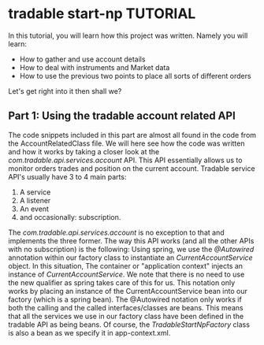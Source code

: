 tradable start-np TUTORIAL
===========================

In this tutorial, you will learn how this project was written. Namely you will learn:

 * How to gather and use account details
 * How to deal with instruments and Market data
 * How to use the previous two points to place all sorts of different orders
 
Let's get right into it then shall we?

Part 1: Using the tradable account related API
----------------------------------------------

The code snippets included in this part are almost all found in the code from the AccountRelatedClass file. 
We will here see how the code was written and how it works by taking a closer look at the 
*com.tradable.api.services.account* API. This API essentially allows us to monitor orders trades 
and position on the current account. Tradable service API's usually have 3 to 4 main parts:

 1. A service
 2. A listener
 3. An event
 4. and occasionally: subscription.

The *com.tradable.api.services.account* is no exception to that and implements the three former. 
The way this API works (and all the other APIs with no subscription) is the following: 
Using spring, we use the *@Autowired* annotation within our factory class to instantiate an 
*CurrentAccountService* object. In this situation,  The container or "application context" 
injects an instance of *CurrentAccountService*.
We note that there is no need to use the new qualifier as spring takes care of this
for us. This notation only works by placing an instance of the CurrentAccountService
bean into our factory (which is a spring bean). The @Autowired notation only works
if both the calling and the called interfaces/classes are beans. This means that all 
the services we use in our factory class have been defined in the tradable API as being beans. Of course, the
*TradableStartNpFactory* class is also a bean as we specify it in app-context.xml.
